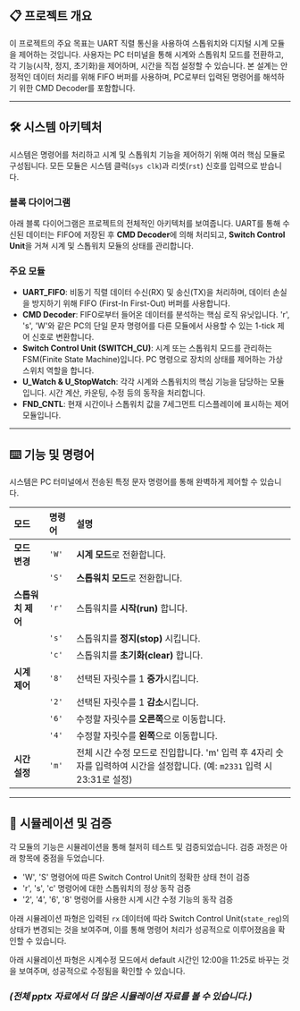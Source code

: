 ## 📋 프로젝트 개요

이 프로젝트의 주요 목표는 UART 직렬 통신을 사용하여 스톱워치와 디지털 시계 모듈을 제어하는 것입니다. 사용자는 PC 터미널을 통해 시계와 스톱워치 모드를 전환하고, 각 기능(시작, 정지, 초기화)을 제어하며, 시간을 직접 설정할 수 있습니다. 본 설계는 안정적인 데이터 처리를 위해 FIFO 버퍼를 사용하며, PC로부터 입력된 명령어를 해석하기 위한 CMD Decoder를 포함합니다.

---

## 🛠️ 시스템 아키텍처

시스템은 명령어를 처리하고 시계 및 스톱워치 기능을 제어하기 위해 여러 핵심 모듈로 구성됩니다. 모든 모듈은 시스템 클럭(`sys clk`)과 리셋(`rst`) 신호를 입력으로 받습니다.

### 블록 다이어그램

아래 블록 다이어그램은 프로젝트의 전체적인 아키텍처를 보여줍니다. UART를 통해 수신된 데이터는 FIFO에 저장된 후 **CMD Decoder**에 의해 처리되고, **Switch Control Unit**을 거쳐 시계 및 스톱워치 모듈의 상태를 관리합니다.



### 주요 모듈

* **UART_FIFO**: 비동기 직렬 데이터 수신(RX) 및 송신(TX)을 처리하며, 데이터 손실을 방지하기 위해 FIFO (First-In First-Out) 버퍼를 사용합니다.
* **CMD Decoder**: FIFO로부터 들어온 데이터를 분석하는 핵심 로직 유닛입니다. 'r', 's', 'W'와 같은 PC의 단일 문자 명령어를 다른 모듈에서 사용할 수 있는 1-tick 제어 신호로 변환합니다.
* **Switch Control Unit (SWITCH_CU)**: 시계 또는 스톱워치 모드를 관리하는 FSM(Finite State Machine)입니다. PC 명령으로 장치의 상태를 제어하는 가상 스위치 역할을 합니다.
* **U_Watch & U_StopWatch**: 각각 시계와 스톱워치의 핵심 기능을 담당하는 모듈입니다. 시간 계산, 카운팅, 수정 등의 동작을 처리합니다.
* **FND_CNTL**: 현재 시간이나 스톱워치 값을 7세그먼트 디스플레이에 표시하는 제어 모듈입니다.

---

## ⌨️ 기능 및 명령어

시스템은 PC 터미널에서 전송된 특정 문자 명령어를 통해 완벽하게 제어할 수 있습니다.

| 모드 | 명령어 | 설명 |
| :--- | :--- | :--- |
| **모드 변경** | `'W'` | **시계 모드**로 전환합니다. |
| | `'S'` | **스톱워치 모드**로 전환합니다. |
| **스톱워치 제어** | `'r'` | 스톱워치를 **시작(run)** 합니다. |
| | `'s'` | 스톱워치를 **정지(stop)** 시킵니다. |
| | `'c'` | 스톱워치를 **초기화(clear)** 합니다. |
| **시계 제어** | `'8'` | 선택된 자릿수를 1 **증가**시킵니다. |
| | `'2'` | 선택된 자릿수를 1 **감소**시킵니다. |
| | `'6'` | 수정할 자릿수를 **오른쪽**으로 이동합니다. |
| | `'4'` | 수정할 자릿수를 **왼쪽**으로 이동합니다. |
| **시간 설정** | `'m'` | 전체 시간 수정 모드로 진입합니다. 'm' 입력 후 4자리 숫자를 입력하여 시간을 설정합니다. (예: `m2331` 입력 시 23:31로 설정) |

---

## 🔬 시뮬레이션 및 검증

각 모듈의 기능은 시뮬레이션을 통해 철저히 테스트 및 검증되었습니다. 검증 과정은 아래 항목에 중점을 두었습니다.

* 'W', 'S' 명령어에 따른 Switch Control Unit의 정확한 상태 천이 검증
* 'r', 's', 'c' 명령어에 대한 스톱워치의 정상 동작 검증
* '2', '4', '6', '8' 명령어를 사용한 시계 시간 수정 기능의 동작 검증

아래 시뮬레이션 파형은 입력된 `rx` 데이터에 따라 Switch Control Unit(`state_reg`)의 상태가 변경되는 것을 보여주며, 이를 통해 명령어 처리가 성공적으로 이루어졌음을 확인할 수 있습니다.


아래 시뮬레이션 파형은 시계수정 모드에서 default 시간인 12:00을 11:25로 바꾸는 것을 보여주며, 성공적으로 수정됨을 확인할 수 있습니다.



### *(전체 pptx 자료에서 더 많은 시뮬레이션 자료를 볼 수 있습니다.)*
